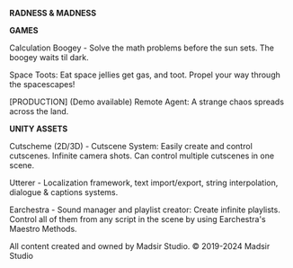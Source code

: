 **RADNESS & MADNESS**

**GAMES**

Calculation Boogey - Solve the math problems before the sun sets. The boogey waits til dark.

Space Toots: Eat space jellies get gas, and toot. Propel your way through the spacescapes!


[PRODUCTION] (Demo available) Remote Agent: A strange chaos spreads across the land.


**UNITY ASSETS**

Cutscheme (2D/3D) - Cutscene System: Easily create and control cutscenes. Infinite camera shots. Can control multiple cutscenes in one scene. 

Utterer - Localization framework, text import/export, string interpolation, dialogue & captions systems.

Earchestra - Sound manager and playlist creator: Create infinite playlists. Control all of them from any script in the scene by using Earchestra's Maestro Methods.

All content created and owned by Madsir Studio.
© 2019-2024 Madsir Studio

